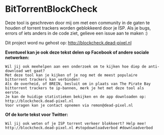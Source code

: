 BitTorrentBlockCheck
====================

Deze tool is geschreven door mij om met een community in de gaten te houden of torrent trackers worden geblokkeerd door je ISP.
Als je bugs, errors of iets anders in de code ziet, gelieve een issue aan te maken :)

Dit project word nu gehost op: http://blockcheck.dead-pixel.nl

**Eventueel kan je ook deze tekst delen op Facebook of andere sociale netwerken:**
```
Wil jij ook meehelpen aan een onderzoek om te kijken hoe diep de anti-download wet gaat?
Met deze tool kan je kijken of je nog met de meest populaire bittorrent trackers kan verbinden!
Als de overheid, of BREIN, besluit om in plaats van The Pirate Bay bittorrent trackers te ip-bannen, merk je het met deze tool als eerste.
Je kan de huidige statistieken bekijken en de app downloaden op: http://blockcheck.dead-pixel.nl
Voor vragen kan je contact opnemen via remon@dead-pixel.nl
```
**Of de korte tekst voor Twitter:**
```
Wil jij ook weten of je ISP torrent verkeer blokkeert? Help mee! http://blockcheck.dead-pixel.nl #stopdownloadverbod #downloadverbod
```